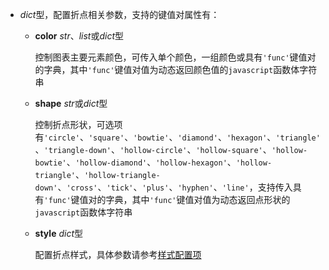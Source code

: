 - **<placeholder>** 

  *dict*型，配置折点相关参数，支持的键值对属性有：

  - **color** *str*、*list*或*dict*型

    控制图表主要元素颜色，可传入单个颜色，一组颜色或具有`'func'`键值对的字典，其中`'func'`键值对值为动态返回颜色值的`javascript`函数体字符串

  - **shape** *str*或*dict*型

    控制折点形状，可选项有`'circle'`、`'square'`、`'bowtie'`、`'diamond'`、`'hexagon'`、`'triangle'`、`'triangle-down'`、`'hollow-circle'`、`'hollow-square'`、`'hollow-bowtie'`、`'hollow-diamond'`、`'hollow-hexagon'`、`'hollow-triangle'`、`'hollow-triangle-down'`、`'cross'`、`'tick'`、`'plus'`、`'hyphen'`、`'line'`，支持传入具有`'func'`键值对的字典，其中`'func'`键值对值为动态返回点形状的`javascript`函数体字符串

  - **style** *dict*型

    配置折点样式，具体参数请参考[样式配置项](https://fact.feffery.tech/style)